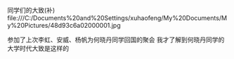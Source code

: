 同学们的大致(补)
file:///C:/Documents%20and%20Settings/xuhaofeng/My%20Documents/My%20Pictures/48d93c6a02000001.jpg
 
参加了上次李虹、安威、杨帆为何晓丹同学回国的聚会
我才了解到何晓丹同学的大学时代大致是这样的
